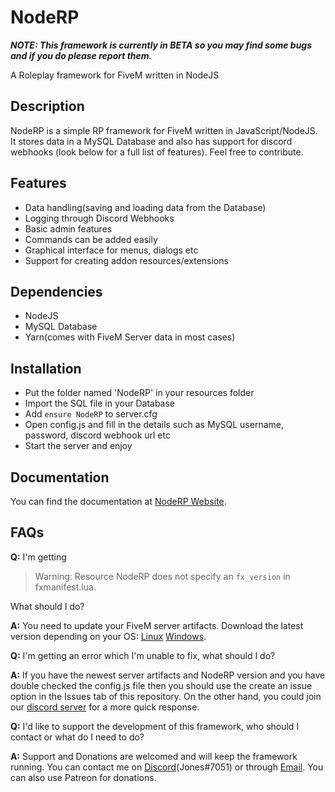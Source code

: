 # NodeRP
***NOTE: This framework is currently in BETA so you may find some bugs and if you do please report them.***

A Roleplay framework for FiveM written in NodeJS


## Description
NodeRP is a simple RP framework for FiveM written in JavaScript/NodeJS. It stores data in a MySQL Database and also has support for discord webhooks (look below for a full list of features). Feel free to contribute.

## Features
- Data handling(saving and loading data from the Database)
- Logging through Discord Webhooks
- Basic admin features
- Commands can be added easily
- Graphical interface for menus, dialogs etc
- Support for creating addon resources/extensions

## Dependencies
- NodeJS
- MySQL Database
- Yarn(comes with FiveM Server data in most cases)

## Installation
- Put the folder named 'NodeRP' in your resources folder
- Import the SQL file in your Database
- Add `ensure NodeRP` to server.cfg
- Open config.js and fill in the details such as MySQL username, password, discord webhook url etc
- Start the server and enjoy

## Documentation
You can find the documentation at [NodeRP Website](https://noderp.sk-jones.com).

## FAQs
**Q:** I'm getting 
> Warning: Resource NodeRP does not specify an `fx_version` in fxmanifest.lua. 

What should I do?

**A:** You need to update your FiveM server artifacts. Download the latest version depending on your OS: [Linux](https://runtime.fivem.net/artifacts/fivem/build_proot_linux/master/) [Windows](https://runtime.fivem.net/artifacts/fivem/build_server_windows/master/).

**Q:** I'm getting an error which I'm unable to fix, what should I do?

**A:** If you have the newest server artifacts and NodeRP version and you have double checked the config.js file then you should use the create an issue option in the Issues tab of this repository. On the other hand, you could join our [discord server](https://discord.gg/g3rQsbA) for a more quick response.

**Q:** I'd like to support the development of this framework, who should I contact or what do I need to do?

**A:** Support and Donations are welcomed and will keep the framework running. You can contact me on [Discord](https://discord.gg/g3rQsbA)(Jones#7051) or through [Email](mailto:thejones3106@gmail.com). You can also use Patreon for donations.
